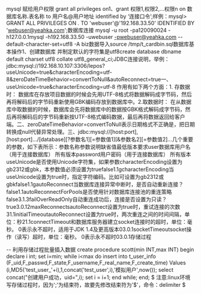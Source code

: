 mysql 赋给用户权限 grant all privileges on1、grant 权限1,权限2,…权限n on 数据库名称.表名称 to 用户名@用户地址 identified by ‘连接口令’;样例：mysql> GRANT ALL PRIVILEGES ON *.* TO 'webuser'@'192.168.33.50' IDENTIFIED BY 'webuser@yeahka.com';数据库连接        mysql -u root -pa120090024 -h127.0.0.1mysql -h192.168.33.50 -uwebuser -pwebuser@yeahka.com --default-character-set=utf8 -A biz数据导入source /tmp/t_cardbin.sql数据库基本操作1、创建数据库 并制定默认的字符集是utf8create database dbname default charset  utf8 collate utf8_general_ci;JDBC连接说明，举例：jdbc:mysql://192.168.10.107:3306/lepos?useUnicode=true&amp;characterEncoding=utf-8&amp;zeroDateTimeBehavior=convertToNull&autoReconnect=true一、useUnicode=true&amp;characterEncoding=utf-8 作用有如下两个方面：1. 存数据时：     数据库在存放项目数据的时候会先用UTF-8格式将数据解码成字节码，然后再将解码后的字节码重新使用GBK编码存放到数据库中。2.取数据时：     在从数据库中取数据的时候，数据库会先将数据库中的数据按GBK格式解码成字节码，然后再将解码后的字节码重新按UTF-8格式编码数据，最后再将数据返回给客户端。二、zeroDateTimeBehavior=convertToNull表示日期格式不正确是，把日期转换成null代替异常处理。三、jdbc:mysql://[host:port],[host:port].../[database][?参数名1][=参数值1][&参数名2][=参数值2]...几个重要的参数，如下表所示：参数名称参数说明缺省值最低版本要求user数据库用户名（用于连接数据库） 所有版本password用户密码（用于连接数据库） 所有版本useUnicode是否使用Unicode字符集，如果参数characterEncoding设置为gb2312或gbk，本参数值必须设置为truefalse1.1gcharacterEncoding当useUnicode设置为true时，指定字符编码。比如可设置为gb2312或gbkfalse1.1gautoReconnect当数据库连接异常中断时，是否自动重新连接？false1.1autoReconnectForPools是否使用针对数据库连接池的重连策略false3.1.3failOverReadOnly自动重连成功后，连接是否设置为只读？true3.0.12maxReconnectsautoReconnect设置为true时，重试连接的次数31.1initialTimeoutautoReconnect设置为true时，两次重连之间的时间间隔，单位：秒21.1connectTimeout和数据库服务器建立socket连接时的超时，单位：毫秒。 0表示永不超时，适用于JDK 1.4及更高版本03.0.1socketTimeoutsocket操作（读写）超时，单位：毫秒。 0表示永不超时03.0.1存储过程


-- 利用存储过程批量插入数据
create procedure scott(min INT,max INT)
    begin
    declare i int;
    set i=min;
    while i<max do
        insert into t_user_info (F_uid,F_passwd,F_state,F_username,F_real_name,F_create_time) Values (i,MD5('test_user_'+i),1,concat('test_user',i),'模拟用户',now());
        select concat("创建用户成功，uid=",i);
        set i = i+1;
    end while;
    end;
    $
注意:linux环境写存储过程时，因为';'为结束符，故要先修改结束符为'$'，命令：delimiter $
